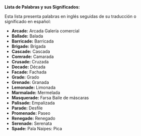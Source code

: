 

**Lista de Palabras y sus Significados:**

Esta lista presenta palabras en inglés seguidas de su traducción o significado en español:

*   **Arcade:** Arcada   Galería comercial
*   **Ballade:** Balada
*   **Barricade:** Barricada
*   **Brigade:** Brigada
*   **Cascade:** Cascada
*   **Comrade:** Camarada
*   **Crusade:** Cruzada
*   **Decade:** Década
*   **Facade:** Fachada
*   **Grade:** Grado
*   **Grenade:** Granada
*   **Lemonade:** Limonada
*   **Marmalade:** Mermelada
*   **Masquerade:** Farsa   Baile de máscaras
*   **Palisade:** Empalizada
*   **Parade:** Desfile
*   **Promenade:** Paseo
*   **Renegade:** Renegado
*   **Serenade:** Serenata
*   **Spade:** Pala   Naipes: Pica

